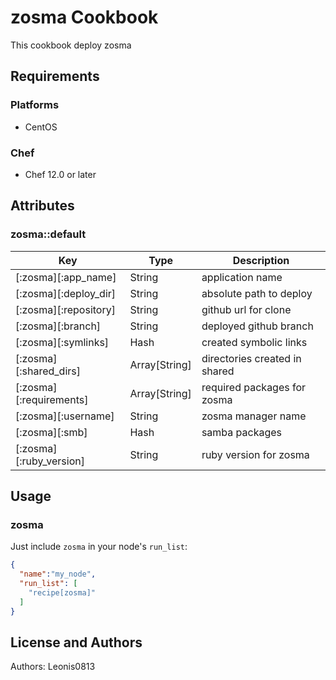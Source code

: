 # zosma Cookbook

This cookbook deploy zosma

## Requirements

### Platforms

- CentOS

### Chef

- Chef 12.0 or later

## Attributes

### zosma::default

|Key                             |Type         |Description                   |
|--------------------------------|-------------|------------------------------|
|[:zosma][:app_name]             |String       |application name              |
|[:zosma][:deploy_dir]           |String       |absolute path to deploy       |
|[:zosma][:repository]           |String       |github url for clone          |
|[:zosma][:branch]               |String       |deployed github branch        |
|[:zosma][:symlinks]             |Hash         |created symbolic links        |
|[:zosma][:shared_dirs]          |Array[String]|directories created in shared |
|[:zosma][:requirements]         |Array[String]|required packages for zosma   |
|[:zosma][:username]             |String       |zosma manager name            |
|[:zosma][:smb]                  |Hash         |samba packages                |
|[:zosma][:ruby_version]         |String       |ruby version for zosma        |

## Usage

### zosma

Just include `zosma` in your node's `run_list`:

```json
{
  "name":"my_node",
  "run_list": [
    "recipe[zosma]"
  ]
}
```

## License and Authors

Authors: Leonis0813
